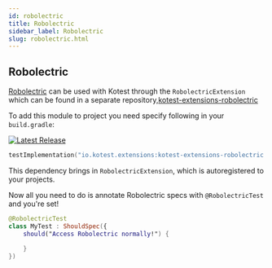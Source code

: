 ```yaml
---
id: robolectric
title: Robolectric
sidebar_label: Robolectric
slug: robolectric.html
---
```




## Robolectric

[Robolectric](http://robolectric.org/) can be used with Kotest through the `RobolectricExtension` which can be found in a separate repository,[kotest-extensions-robolectric](https://github.com/kotest/kotest-extensions-robolectric)

To add this module to project you need specify following in your `build.gradle`:

[![Latest Release](https://img.shields.io/maven-central/v/io.kotest.extensions/kotest-extensions-robolectric)](https://search.maven.org/artifact/io.kotest.extensions/kotest-extensions-robolectric)

```kotlin
testImplementation("io.kotest.extensions:kotest-extensions-robolectric:${version}")
```

This dependency brings in `RobolectricExtension`, which is autoregistered to your projects.

Now all you need to do is annotate Robolectric specs with `@RobolectricTest` and you're set!

```kotlin
@RobolectricTest
class MyTest : ShouldSpec({
    should("Access Robolectric normally!") {
    
    }
})
```



